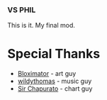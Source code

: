 ### VS PHIL

This is it. My final mod.

# Special Thanks
- [Bloximator](https://twitter.com/Bloximator) - art guy
- [wildythomas](https://twitter.com/Shpeelock) - music guy
- [Sir Chapurato](https://twitter.com/Bloximator) - chart guy
